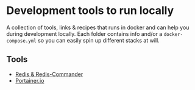 # Development tools to run locally

A collection of tools, links & recipes that runs in docker and can help you during development locally. Each folder contains info and/or a `docker-compose.yml` so you can easily spin up different stacks at will.

## Tools

* [Redis & Redis-Commander](/redis/README.md)
* [Portainer.io](/portainer/README.md)